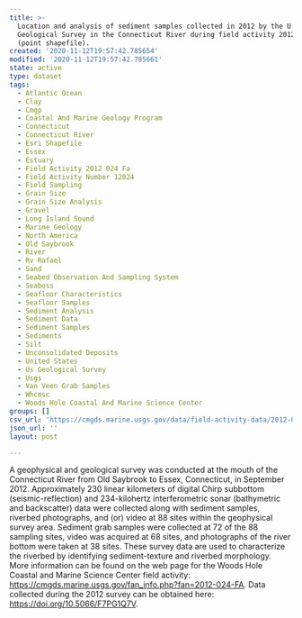 ```yaml
---
title: >-
  Location and analysis of sediment samples collected in 2012 by the U.S.
  Geological Survey in the Connecticut River during field activity 2012-024-FA
  (point shapefile).
created: '2020-11-12T19:57:42.785654'
modified: '2020-11-12T19:57:42.785661'
state: active
type: dataset
tags:
  - Atlantic Ocean
  - Clay
  - Cmgp
  - Coastal And Marine Geology Program
  - Connecticut
  - Connecticut River
  - Esri Shapefile
  - Essex
  - Estuary
  - Field Activity 2012 024 Fa
  - Field Activity Number 12024
  - Field Sampling
  - Grain Size
  - Grain Size Analysis
  - Gravel
  - Long Island Sound
  - Marine Geology
  - North America
  - Old Saybrook
  - River
  - Rv Rafael
  - Sand
  - Seabed Observation And Sampling System
  - Seaboss
  - Seafloor Characteristics
  - Seafloor Samples
  - Sediment Analysis
  - Sediment Data
  - Sediment Samples
  - Sediments
  - Silt
  - Unconsolidated Deposits
  - United States
  - Us Geological Survey
  - Usgs
  - Van Veen Grab Samples
  - Whcmsc
  - Woods Hole Coastal And Marine Science Center
groups: []
csv_url: 'https://cmgds.marine.usgs.gov/data/field-activity-data/2012-024-FA/'
json_url: ''
layout: post

---
```

A geophysical and geological survey was conducted at the mouth of the Connecticut River from Old Saybrook to Essex, Connecticut, in September 2012. Approximately 230 linear kilometers of digital Chirp subbottom (seismic-reflection) and 234-kilohertz interferometric sonar (bathymetric and backscatter) data were collected along with sediment samples, riverbed photographs, and (or) video at 88 sites within the geophysical survey area. Sediment grab samples were collected at 72 of the 88 sampling sites, video was acquired at 68 sites, and photographs of the river bottom were taken at 38 sites. These survey data are used to characterize the riverbed by identifying sediment-texture and riverbed morphology. More information can be found on the web page for the Woods Hole Coastal and Marine Science Center field activity: https://cmgds.marine.usgs.gov/fan_info.php?fan=2012-024-FA. Data collected during the 2012 survey can be obtained here: https://doi.org/10.5066/F7PG1Q7V.
